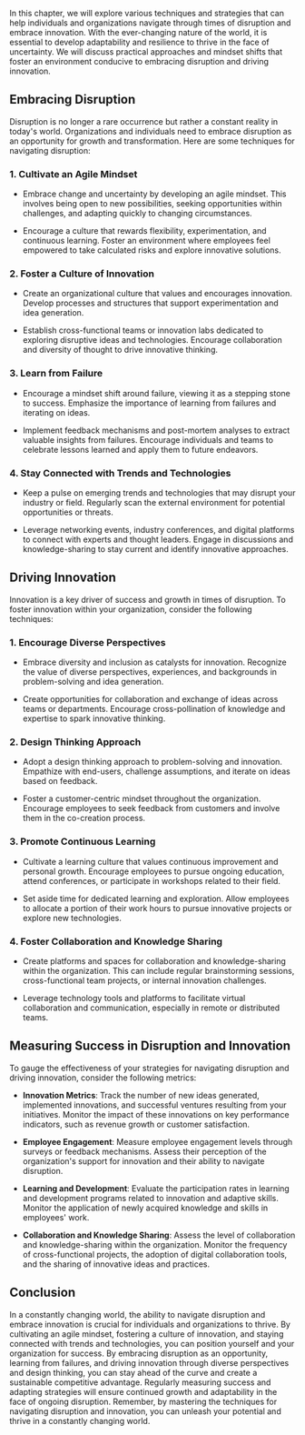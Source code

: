 
In this chapter, we will explore various techniques and strategies that can help individuals and organizations navigate through times of disruption and embrace innovation. With the ever-changing nature of the world, it is essential to develop adaptability and resilience to thrive in the face of uncertainty. We will discuss practical approaches and mindset shifts that foster an environment conducive to embracing disruption and driving innovation.

**Embracing Disruption**
------------------------

Disruption is no longer a rare occurrence but rather a constant reality in today's world. Organizations and individuals need to embrace disruption as an opportunity for growth and transformation. Here are some techniques for navigating disruption:

### **1. Cultivate an Agile Mindset**

* Embrace change and uncertainty by developing an agile mindset. This involves being open to new possibilities, seeking opportunities within challenges, and adapting quickly to changing circumstances.

* Encourage a culture that rewards flexibility, experimentation, and continuous learning. Foster an environment where employees feel empowered to take calculated risks and explore innovative solutions.

### **2. Foster a Culture of Innovation**

* Create an organizational culture that values and encourages innovation. Develop processes and structures that support experimentation and idea generation.

* Establish cross-functional teams or innovation labs dedicated to exploring disruptive ideas and technologies. Encourage collaboration and diversity of thought to drive innovative thinking.

### **3. Learn from Failure**

* Encourage a mindset shift around failure, viewing it as a stepping stone to success. Emphasize the importance of learning from failures and iterating on ideas.

* Implement feedback mechanisms and post-mortem analyses to extract valuable insights from failures. Encourage individuals and teams to celebrate lessons learned and apply them to future endeavors.

### **4. Stay Connected with Trends and Technologies**

* Keep a pulse on emerging trends and technologies that may disrupt your industry or field. Regularly scan the external environment for potential opportunities or threats.

* Leverage networking events, industry conferences, and digital platforms to connect with experts and thought leaders. Engage in discussions and knowledge-sharing to stay current and identify innovative approaches.

**Driving Innovation**
----------------------

Innovation is a key driver of success and growth in times of disruption. To foster innovation within your organization, consider the following techniques:

### **1. Encourage Diverse Perspectives**

* Embrace diversity and inclusion as catalysts for innovation. Recognize the value of diverse perspectives, experiences, and backgrounds in problem-solving and idea generation.

* Create opportunities for collaboration and exchange of ideas across teams or departments. Encourage cross-pollination of knowledge and expertise to spark innovative thinking.

### **2. Design Thinking Approach**

* Adopt a design thinking approach to problem-solving and innovation. Empathize with end-users, challenge assumptions, and iterate on ideas based on feedback.

* Foster a customer-centric mindset throughout the organization. Encourage employees to seek feedback from customers and involve them in the co-creation process.

### **3. Promote Continuous Learning**

* Cultivate a learning culture that values continuous improvement and personal growth. Encourage employees to pursue ongoing education, attend conferences, or participate in workshops related to their field.

* Set aside time for dedicated learning and exploration. Allow employees to allocate a portion of their work hours to pursue innovative projects or explore new technologies.

### **4. Foster Collaboration and Knowledge Sharing**

* Create platforms and spaces for collaboration and knowledge-sharing within the organization. This can include regular brainstorming sessions, cross-functional team projects, or internal innovation challenges.

* Leverage technology tools and platforms to facilitate virtual collaboration and communication, especially in remote or distributed teams.

**Measuring Success in Disruption and Innovation**
--------------------------------------------------

To gauge the effectiveness of your strategies for navigating disruption and driving innovation, consider the following metrics:

* **Innovation Metrics**: Track the number of new ideas generated, implemented innovations, and successful ventures resulting from your initiatives. Monitor the impact of these innovations on key performance indicators, such as revenue growth or customer satisfaction.

* **Employee Engagement**: Measure employee engagement levels through surveys or feedback mechanisms. Assess their perception of the organization's support for innovation and their ability to navigate disruption.

* **Learning and Development**: Evaluate the participation rates in learning and development programs related to innovation and adaptive skills. Monitor the application of newly acquired knowledge and skills in employees' work.

* **Collaboration and Knowledge Sharing**: Assess the level of collaboration and knowledge-sharing within the organization. Monitor the frequency of cross-functional projects, the adoption of digital collaboration tools, and the sharing of innovative ideas and practices.

**Conclusion**
--------------

In a constantly changing world, the ability to navigate disruption and embrace innovation is crucial for individuals and organizations to thrive. By cultivating an agile mindset, fostering a culture of innovation, and staying connected with trends and technologies, you can position yourself and your organization for success. By embracing disruption as an opportunity, learning from failures, and driving innovation through diverse perspectives and design thinking, you can stay ahead of the curve and create a sustainable competitive advantage. Regularly measuring success and adapting strategies will ensure continued growth and adaptability in the face of ongoing disruption. Remember, by mastering the techniques for navigating disruption and innovation, you can unleash your potential and thrive in a constantly changing world.
